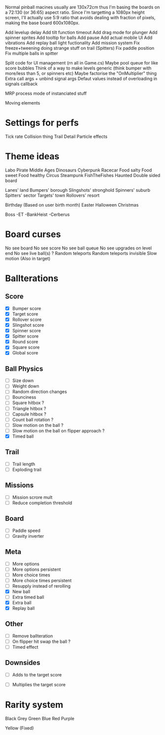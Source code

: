 Normal pinball macines usually are 130x72cm thus I'm basing the boards on a 72:130 (or 36:65) aspect ratio.
Since I'm targetting a 1080px height screen, I'll actually use 5:9 ratio that avoids dealing with fraction of pixels, making the base board 600x1080px.

Add levelup delay
Add tilt function timeout
Add drag mode for plunger
Add spinner sprites
Add tooltip for balls
Add pause
Add actual mobile UI
Add vibrations
Add replay ball light fuctionality
Add mission system
Fix freeze+tweening doing strange stuff on trail (Spitters)
Fix paddle position
Fix multiple balls in spitter

Split code for UI management (rn all in Game.cs)
Maybe pool queue for like score bubbles
Think of a way to make levels generic (think bumper with more/less than 5, or spinners etc)
Maybe factorise the "OnMultiplier" thing
Extra call args + unbind signal args
Defaut values instead of overloading in signals callback

MRP process mode of instanciated stuff

Moving elements

# Settings for perfs
Tick rate
Collision thing
Trail Detail
Particle effects

# Theme ideas
Labo
Pirate
Middle Ages
Dinosaurs
Cyberpunk
Racecar
Food salty
Food sweet
Food healthy
Circus
Steampunk
FishTheFishes
Haunted
Double sided board

Lanes' land
Bumpers' borough
Slingshots' stronghold
Spinners' suburb
Spitters' sector
Targets' town
Rollovers' resort

Birthday (Based on user birth month)
Easter
Halloween
Christmas

Boss
-ET
-BankHeist
-Cerberus

# Board curses
No see board
No see score
No see ball queue
No see upgrades on level end
No see live ball(s) ?
Random teleports
Random teleports invisible
Slow motion (Also in target)

# Ballterations

## Score
- [x] Bumper score
- [x] Target score
- [x] Rollover score
- [x] Slingshot score
- [x] Spinner score
- [x] Spitter score
- [x] Round score
- [x] Square score
- [x] Global score

## Ball Physics
- [ ] Size down
- [ ] Weight down
- [ ] Random direction changes
- [ ] Bounciness
- [ ] Square hitbox ?
- [ ] Triangle hitbox ?
- [ ] Capsule hitbox ?
- [ ] Count ball rotation ?
- [ ] Slow motion on the ball ?
- [ ] Slow motion on the ball on flipper approach ?
- [x] Timed ball

## Trail
- [ ] Trail length
- [ ] Exploding trail

## Missions
- [ ] Mission scrore mult
- [ ] Reduce completion threshold

## Board
- [ ] Paddle speed
- [ ] Gravity inverter

## Meta
- [ ] More options
- [ ] More options persistent
- [ ] More choice times
- [ ] More choice times persistent
- [ ] Resupply instead of rerolling
- [x] New ball
- [ ] Extra timed ball
- [x] Extra ball
- [x] Replay ball

## Other
- [ ] Remove ballteration
- [ ] On flipper hit swap the ball ?
- [ ] Timed effect

## Downsides

- [ ] Adds to the target score
- [ ] Multiplies the target score


# Rarity system

Black
Grey
Green
Blue
Red
Purple

Yellow (Fixed)

